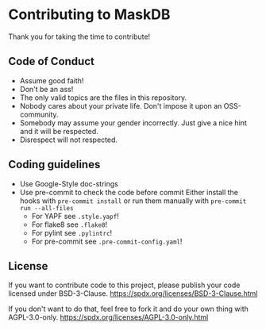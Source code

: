 
# Contributing to MaskDB

Thank you for taking the time to contribute!


## Code of Conduct

* Assume good faith!
* Don't be an ass!
* The only valid topics are the files in this repository.
* Nobody cares about your private life.
  Don't impose it upon an OSS-community.
* Somebody may assume your gender incorrectly.
  Just give a nice hint and it will be respected.
* Disrespect will not respected.


## Coding guidelines

* Use Google-Style doc-strings
* Use pre-commit to check the code before commit
  Either install the hooks with `pre-commit install` or
  run them manually with `pre-commit run --all-files`
    * For YAPF see `.style.yapf`!
    * For flake8 see `.flake8`!
    * For pylint see `.pylintrc`!
    * For pre-commit see `.pre-commit-config.yaml`!


## License

If you want to contribute code to this project,
please publish your code licensed under BSD-3-Clause.
https://spdx.org/licenses/BSD-3-Clause.html

If you don't want to do that, feel free to fork it and
do your own thing with AGPL-3.0-only.
https://spdx.org/licenses/AGPL-3.0-only.html
